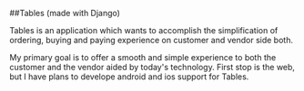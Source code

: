 ##Tables
(made with Django)

Tables is an application which wants to accomplish the simplification of ordering, buying and paying experience on customer and vendor side both.

My primary goal is to offer a smooth and simple experience to both the customer and the vendor aided by today's technology. First stop is the web, but I have plans to develope android and ios support for Tables.
